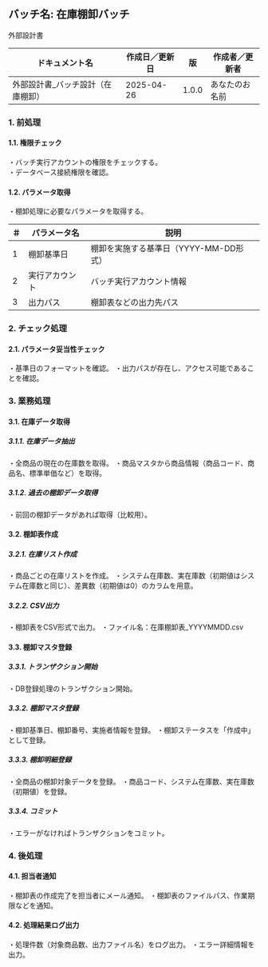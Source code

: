 ## バッチ名: 在庫棚卸バッチ

外部設計書

| ドキュメント名 | 作成日／更新日 | 版 | 作成者／更新者 |
|---|---|---|---|
| 外部設計書_バッチ設計（在庫棚卸） | 2025-04-26 | 1.0.0 | あなたのお名前 |

### 1. 前処理

#### 1.1. 権限チェック

・バッチ実行アカウントの権限をチェックする。  
・データベース接続権限を確認。

#### 1.2. パラメータ取得

・棚卸処理に必要なパラメータを取得する。

| ＃ | パラメータ名 | 説明 |
|---|---|---|
| 1 | 棚卸基準日 | 棚卸を実施する基準日（YYYY-MM-DD形式） |
| 2 | 実行アカウント | バッチ実行アカウント情報 |
| 3 | 出力パス | 棚卸表などの出力先パス |

### 2. チェック処理

#### 2.1. パラメータ妥当性チェック

・基準日のフォーマットを確認。
・出力パスが存在し、アクセス可能であることを確認。

### 3. 業務処理

#### 3.1. 在庫データ取得

##### 3.1.1. 在庫データ抽出

・全商品の現在の在庫数を取得。
・商品マスタから商品情報（商品コード、商品名、標準単価など）を取得。

##### 3.1.2. 過去の棚卸データ取得

・前回の棚卸データがあれば取得（比較用）。

#### 3.2. 棚卸表作成

##### 3.2.1. 在庫リスト作成

・商品ごとの在庫リストを作成。
・システム在庫数、実在庫数（初期値はシステム在庫数と同じ）、差異数（初期値は0）のカラムを用意。

##### 3.2.2. CSV出力

・棚卸表をCSV形式で出力。
・ファイル名：在庫棚卸表_YYYYMMDD.csv

#### 3.3. 棚卸マスタ登録

##### 3.3.1. トランザクション開始

・DB登録処理のトランザクション開始。

##### 3.3.2. 棚卸マスタ登録

・棚卸基準日、棚卸番号、実施者情報を登録。
・棚卸ステータスを「作成中」として登録。

##### 3.3.3. 棚卸明細登録

・全商品の棚卸対象データを登録。
・商品コード、システム在庫数、実在庫数（初期値）を登録。

##### 3.3.4. コミット

・エラーがなければトランザクションをコミット。

### 4. 後処理

#### 4.1. 担当者通知

・棚卸表の作成完了を担当者にメール通知。
・棚卸表のファイルパス、作業期限などを通知。

#### 4.2. 処理結果ログ出力

・処理件数（対象商品数、出力ファイル名）をログ出力。
・エラー詳細情報を出力。